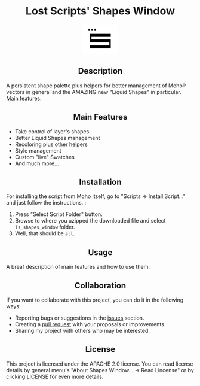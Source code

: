 <!DOCTYPE html>
<html lang="en">
<head>
	<meta charset="UTF-8">
	<!-- <title>Shapes Window's README Test</title> -->
</head>
<body>
	<h1 align="center">Lost Scripts' Shapes Window</h1>
	<p align="center"><img src="./README_ls_shapes_window@2x.png" width="96" height="80"></img></p>
	<h2 align="center">Description</h2>
	<p>A persistent shape palette plus helpers for better management of Moho® vectors in general and the AMAZING new "Liquid Shapes" in particular. Main features:</p>
	<h2 align="center">Main Features</h2>
	<ul>
		<li>Take control of layer's shapes</li>
		<li>Better Liquid Shapes management</li>
		<li>Recoloring plus other helpers</li>
		<li>Style management</li>
		<li>Custom "live" Swatches</li>
		<li>And much more...</li>
	</ul>
	<h2 align="center">Installation</h2>
	<p>For installing the script from Moho itself, go to "Scripts -> Install Script..." and just follow the instructions. :</p>
	<ol>
		<li>Press "Select Script Folder" button.</li>
		<li>Browse to where you uzipped the downloaded file and select <code>ls_shapes_window</code> folder.</li>
		<li>Well, that should be <code>all</code>.</li>
	</ol>
	<h2 align="center">Usage</h2>
	<p>A breaf description of main features and how to use them:</p>
	<!-- <center><img src="https://bitbucket-assetroot.s3.amazonaws.com/c/photos/2024/Feb/07/2811124718-1-ls_shapes_window-logo_avatar.png" alt="Icon Image" width="500"></center> -->
	<h2 align="center">Collaboration</h2>
	<p>If you want to collaborate with this project, you can do it in the following ways:</p>
	<ul>
		<li>Reporting bugs or suggestions in the <a href="https://github.com/lost-scripts/ls_shapes_window/issues">issues</a> section.</li>
		<li>Creating a <a href="https://github.com/lost-scripts/ls_shapes_window/pulls">pull request</a> with your proposals or improvements</li>
		<li>Sharing my project with others who may be interested.</li>
	</ul>
	<h2 align="center">License</h2>
	<p>This project is licensed under the APACHE 2.0 license. You can read license details by general menu's "About Shapes Window... -> Read Lincense" or by clicking <a href="https://github.com/lost-scripts/ls_shapes_window/blob/main/LICENSE">LICENSE</a> for even more details.</p>
</body>
</html>
